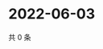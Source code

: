 # 2022-06-03

共 0 条

<!-- BEGIN WEIBO -->
<!-- 最后更新时间 Fri Jun 03 2022 01:18:20 GMT+0800 (China Standard Time) -->

<!-- END WEIBO -->
